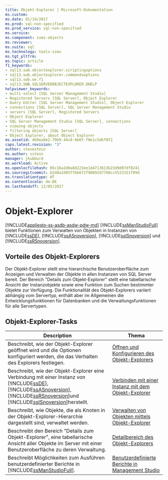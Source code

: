 ```yaml
---
title: Objekt-Explorer | Microsoft-Dokumentation
ms.custom: 
ms.date: 01/19/2017
ms.prod: sql-non-specified
ms.prod_service: sql-non-specified
ms.service: 
ms.component: ssms-objects
ms.reviewer: 
ms.suite: sql
ms.technology: tools-ssms
ms.tgt_pltfrm: 
ms.topic: article
f1_keywords:
- sql13.swb.objectexplorer.scriptingoptions
- sql13.swb.objectexplorer.commandsoptions
- sql13.swb.oe.f1
- sql13.SWB.SQLSERVEROBJECTEXPLORER.DHELP
helpviewer_keywords:
- multi-select [SQL Server Management Studio]
- Registered Servers [SQL Server], Object Explorer
- Query Editor [SQL Server Management Studio], Object Explorer
- connections [SQL Server], SQL Server Management Studio
- servers [SQL Server], Registered Servers
- Object Explorer
- SQL Server Management Studio [SQL Server], connections
- viewing objects
- filtering objects [SQL Server]
- Object Explorer, about Object Explorer
ms.assetid: 469ea8e2-79b9-44c8-bb6f-f0e1c5dbf0f2
caps.latest.revision: "3"
author: stevestein
ms.author: sstein
manager: jhubbard
ms.workload: Active
ms.openlocfilehash: 05c1ba2d0a8d223ee1d4713613b23d9d07df8241
ms.sourcegitcommit: b2d8a2d95ffbb6f2f98692d7760cc5523151f99d
ms.translationtype: HT
ms.contentlocale: de-DE
ms.lasthandoff: 12/05/2017
---
```

# <a name="object-explorer"></a>Objekt-Explorer
[!INCLUDE[appliesto-ss-asdb-asdw-pdw-md](../../includes/appliesto-ss-asdb-asdw-pdw-md.md)]
[!INCLUDE[ssManStudioFull](../../includes/ssmanstudiofull_md.md)] bietet Funktionen zum Verwalten von Objekten in Instanzen von [!INCLUDE[ssDE](../../includes/ssde_md.md)], [!INCLUDE[ssASnoversion](../../includes/ssasnoversion_md.md)], [!INCLUDE[ssISnoversion](../../includes/ssisnoversion_md.md)] und [!INCLUDE[ssRSnoversion](../../includes/ssrsnoversion_md.md)].  
  
## <a name="benefits-of-object-explorer"></a>Vorteile des Objekt-Explorers  
Der Objekt-Explorer stellt eine hierarchische Benutzeroberfläche zum Anzeigen und Verwalten der Objekte in allen Instanzen von SQL Server bereit. Der Bereich "Details zum Objekt-Explorer" stellt eine tabellarische Ansicht der Instanzobjekte sowie eine Funktion zum Suchen bestimmter Objekte zur Verfügung. Die Funktionalität des Objekt-Explorers variiert abhängig vom Servertyp, enthält aber im Allgemeinen die Entwicklungsfunktionen für Datenbanken und die Verwaltungsfunktionen für alle Servertypen.  
  
## <a name="object-explorer-tasks"></a>Objekt-Explorer-Tasks  
  
|Description|Thema|  
|---------------|---------|  
|Beschreibt, wie der Objekt-Explorer geöffnet wird und die Optionen konfiguriert werden, die das Verhalten des Explorers festlegen.|[Öffnen und Konfigurieren des Objekt-Explorers](../../ssms/object/open-and-configure-object-explorer.md)|  
|Beschreibt, wie der Objekt-Explorer eine Verbindung mit einer Instanz von [!INCLUDE[ssDE](../../includes/ssde_md.md)], [!INCLUDE[ssASnoversion](../../includes/ssasnoversion_md.md)], [!INCLUDE[ssRSnoversion](../../includes/ssrsnoversion_md.md)]und [!INCLUDE[ssISnoversion](../../includes/ssisnoversion_md.md)]herstellt.|[Verbinden mit einer Instanz mit dem Objekt-Explorer](../../ssms/object/connect-to-an-instance-from-object-explorer.md)|  
|Beschreibt, wie Objekte, die als Knoten in der Objekt-Explorer-Hierarchie dargestellt sind, verwaltet werden.|[Verwalten von Objekten mittels Objekt-Explorer](../../ssms/object/manage-objects-by-using-object-explorer.md)|  
|Beschreibt den Bereich "Details zum Objekt-Explorer", eine tabellarische Ansicht aller Objekte im Server mit einer Benutzeroberfläche zu deren Verwaltung.|[Detailbereich des Objekt-Explorers](../../ssms/object/object-explorer-details-pane.md)|  
|Beschreibt Möglichkeiten zum Ausführen benutzerdefinierter Berichte in [!INCLUDE[ssManStudioFull](../../includes/ssmanstudiofull_md.md)].|[Benutzerdefinierte Berichte in Management Studio](../../ssms/object/custom-reports-in-management-studio.md)|  
  
